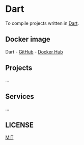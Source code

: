 # Dart

To compile projects written in [Dart](https://dart.dev/).

## Docker image

Dart - [GitHub](https://github.com/brtmvdl/docker-dart) - [Docker Hub](https://hub.docker.com/r/tmvdl/dart)

## Projects

...

## Services

...

## LICENSE

[MIT](./LICENSE)

